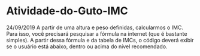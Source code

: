 # Atividade-do-Guto-IMC
24/09/2019 A partir de uma altura e peso definidas, calcularmos o IMC. Para isso, você precisará pesquisar a fórmula na internet (que é bastante simples). A partir dessa fórmula e da tabela de IMCs, o código deverá exibir se o usuário está abaixo, dentro ou acima do nível recomendado.
